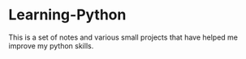 # Learning-Python
This is a set of notes and various small projects that have helped me improve my python skills.
